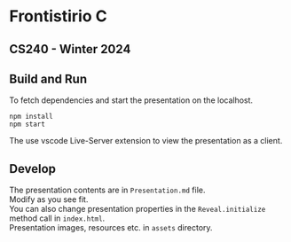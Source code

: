 # Frontistirio C

## CS240 - Winter 2024

## Build and Run

To fetch dependencies and start the presentation on the localhost.

```
npm install
npm start
```

The use vscode Live-Server extension to view the presentation as a client.

## Develop

The presentation contents are in `Presentation.md` file.  
Modify as you see fit.  
You can also change presentation properties in the `Reveal.initialize` method call in `index.html`.  
Presentation images, resources etc. in `assets` directory.

